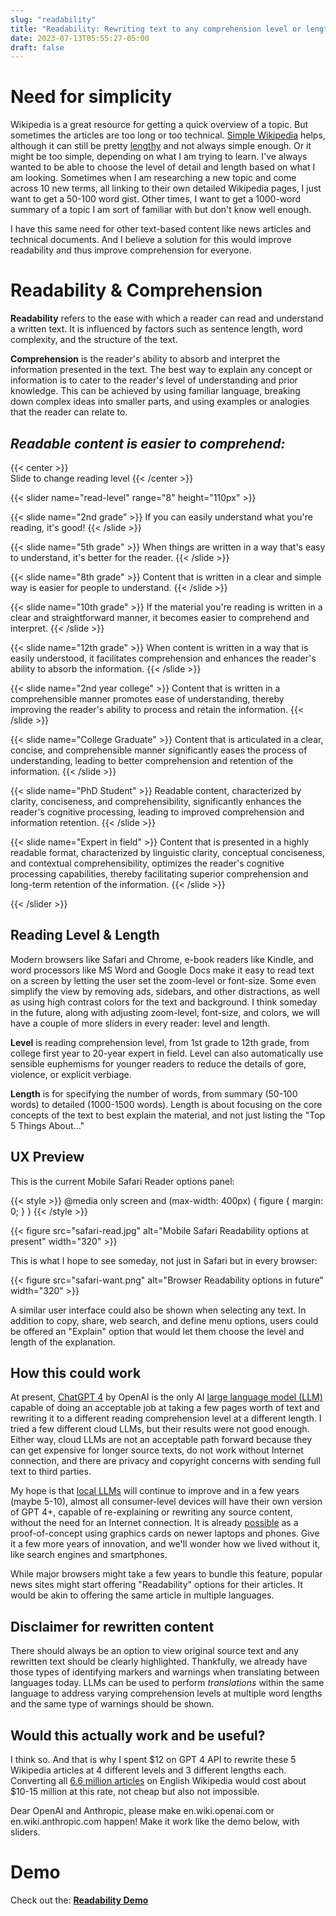 ```yaml
---
slug: "readability"
title: "Readability: Rewriting text to any comprehension level or length"
date: 2023-07-13T05:55:27-05:00
draft: false
---
```


# Need for simplicity

<!--begin-->

Wikipedia is a great resource for getting a quick overview of a topic. But sometimes the articles are too long or too technical. [Simple Wikipedia](https://simple.wikipedia.org) helps, although it can still be pretty [lengthy](https://simple.wikipedia.org/wiki/Cancer) and not always simple enough. Or it might be too simple, depending on what I am trying to learn. I've always wanted to be able to choose the level of detail and length based on what I am looking. Sometimes when I am researching a new topic and come across 10 new terms, all linking to their own detailed Wikipedia pages, I just want to get a 50-100 word gist. Other times, I want to get a 1000-word summary of a topic I am sort of familiar with but don't know well enough.

I have this same need for other text-based content like news articles and technical documents. And I believe a solution for this would improve readability and thus improve comprehension for everyone.

# Readability & Comprehension

**Readability** refers to the ease with which a reader can read and understand a written text. It is influenced by factors such as sentence length, word complexity, and the structure of the text.

**Comprehension** is the reader's ability to absorb and interpret the information presented in the text. The best way to explain any concept or information is to cater to the reader's level of understanding and prior knowledge. This can be achieved by using familiar language, breaking down complex ideas into smaller parts, and using examples or analogies that the reader can relate to.

## *Readable content is easier to comprehend:*

{{< center >}}
\
Slide to change reading level
{{< /center >}}

{{< slider name="read-level" range="8" height="110px" >}}

{{< slide name="2nd grade" >}}
If you can easily understand what you're reading, it's good!
{{< /slide >}}

{{< slide name="5th grade" >}}
When things are written in a way that's easy to understand, it's better for the reader.
{{< /slide >}}

{{< slide name="8th grade" >}}
Content that is written in a clear and simple way is easier for people to understand.
{{< /slide >}}

{{< slide name="10th grade" >}}
If the material you're reading is written in a clear and straightforward manner, it becomes easier to comprehend and interpret.
{{< /slide >}}

{{< slide name="12th grade" >}}
When content is written in a way that is easily understood, it facilitates comprehension and enhances the reader's ability to absorb the information.
{{< /slide >}}

{{< slide name="2nd year college" >}}
Content that is written in a comprehensible manner promotes ease of understanding, thereby improving the reader's ability to process and retain the information.
{{< /slide >}}

{{< slide name="College Graduate" >}}
Content that is articulated in a clear, concise, and comprehensible manner significantly eases the process of understanding, leading to better comprehension and retention of the information.
{{< /slide >}}

{{< slide name="PhD Student" >}}
Readable content, characterized by clarity, conciseness, and comprehensibility, significantly enhances the reader's cognitive processing, leading to improved comprehension and information retention.
{{< /slide >}}

{{< slide name="Expert in field" >}}
Content that is presented in a highly readable format, characterized by linguistic clarity, conceptual conciseness, and contextual comprehensibility, optimizes the reader's cognitive processing capabilities, thereby facilitating superior comprehension and long-term retention of the information.
{{< /slide >}}

{{< /slider >}}

## Reading Level & Length

Modern browsers like Safari and Chrome, e-book readers like Kindle, and word processors like MS Word and Google Docs make it easy to read text on a screen by letting the user set the zoom-level or font-size. Some even simplify the view by removing ads, sidebars, and other distractions, as well as using high contrast colors for the text and background. I think someday in the future, along with adjusting zoom-level, font-size, and colors, we will have a couple of more sliders in every reader: level and length.

**Level** is reading comprehension level, from 1st grade to 12th grade, from college first year to 20-year expert in field. Level can also automatically use sensible euphemisms for younger readers to reduce the details of gore, violence, or explicit verbiage.

**Length** is for specifying the number of words, from summary (50-100 words) to detailed (1000-1500 words). Length is about focusing on the core concepts of the text to best explain the material, and not just listing the "Top 5 Things About..."

## UX Preview

This is the current Mobile Safari Reader options panel:

{{< style >}}
    @media only screen and (max-width: 400px) {
        figure { margin: 0; }
    }
{{< /style >}}

{{< figure src="safari-read.jpg" alt="Mobile Safari Readability options at present" width="320" >}}

This is what I hope to see someday, not just in Safari but in every browser:

{{< figure src="safari-want.png" alt="Browser Readability options in future" width="320" >}}

A similar user interface could also be shown when selecting any text. In addition to copy, share, web search, and define menu options, users could be offered an "Explain" option that would let them choose the level and length of the explanation.

## How this could work

At present, [ChatGPT 4](https://openai.com/gpt-4) by OpenAI is the only AI [large language model (LLM)](/posts/glossary/#llm) capable of doing an acceptable job at taking a few pages worth of text and rewriting it to a different reading comprehension level at a different length. I tried a few different cloud LLMs, but their results were not good enough. Either way, cloud LLMs are not an acceptable path forward because they can get expensive for longer source texts, do not work without Internet connection, and there are privacy and copyright concerns with sending full text to third parties.

My hope is that [local LLMs](/posts/glossary/#rlocalllama) will continue to improve and in a few years (maybe 5-10), almost all consumer-level devices will have their own version of GPT 4+, capable of re-explaining or rewriting any source content, without the need for an Internet connection. It is already [possible](https://webllm.mlc.ai/) as a proof-of-concept using graphics cards on newer laptops and phones. Give it a few more years of innovation, and we'll wonder how we lived without it, like search engines and smartphones.

While major browsers might take a few years to bundle this feature, popular news sites might start offering "Readability" options for their articles. It would be akin to offering the same article in multiple languages.

## Disclaimer for rewritten content

There should always be an option to view original source text and any rewritten text should be clearly highlighted. Thankfully, we already have those types of identifying markers and warnings when translating between languages today. LLMs can be used to perform *translations* within the same language to address varying comprehension levels at multiple word lengths and the same type of warnings should be shown.

## Would this actually work and be useful?

I think so. And that is why I spent $12 on GPT 4 API to rewrite these 5 Wikipedia articles at 4 different levels and 3 different lengths each. Converting all [6.6 million articles](https://en.wikipedia.org/wiki/Wikipedia:Size_of_Wikipedia) on English Wikipedia would cost about $10-15 million at this rate, not cheap but also not impossible.

Dear OpenAI and Anthropic, please make en.wiki.openai.com or en.wiki.anthropic.com happen! Make it work like the demo below, with sliders.

# Demo

Check out the: **[Readability Demo](/posts/readability-demo)**
